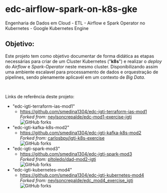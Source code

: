 # edc-airflow-spark-on-k8s-gke
Engenharia de Dados em Cloud - ETL - Airflow e Spark Operator no Kubernetes - Google Kubernetes Engine
## Objetivo:
Este projeto tem como objetivo documentar de forma didática as etapas necessárias para criar de um Cluster Kubernetes ("**k8s**") e realizar o *deploy* do *Airflow* e *Spark-Operator* neste mesmo cluster. Disponibilizando assim uma ambiente escalavel para processamento de dados e orquestração de pipelines, sendo plenamente aplicavél em um contexto de *Big Data*. 

<br>

Links de referência deste projeto:
- "edc-igti-terraform-ias-mod1"
    - https://github.com/smedina1304/edc-igti-terraform-ias-mod1
        <br>
        *Forked from:* [neylsoncrepalde/edc-mod1-exercise-igti](https://github.com/neylsoncrepalde/edc-mod1-exercise-igti)<br>
        ![GitHub forks](https://img.shields.io/github/forks/neylsoncrepalde/edc-mod1-exercise-igti?style=social)
        <br>
- "edc-igti-kafka-k8s-mod2"
    - https://github.com/smedina1304/edc-igti-kafka-k8s-mod2
        <br>
        *Forked from:* [carlosbpy/igti-k8s-exercise](https://github.com/carlosbpy/igti-k8s-exercise)<br>
        ![GitHub forks](https://img.shields.io/github/forks/carlosbpy/igti-k8s-exercise?style=social)
        <br>
- "edc-igti-spark-mod3"
    - https://github.com/smedina1304/edc-igti-spark-mod3
        <br>
        *Forked from:* [pltoledo/dad-mod2-igti](https://github.com/pltoledo/dad-mod2-igti)<br>
        ![GitHub forks](https://img.shields.io/github/forks/pltoledo/dad-mod2-igti?style=social)
        <br>
- "edc-igti-kubernetes-mod4"
    - https://github.com/smedina1304/edc-igti-kubernetes-mod4
        <br>
        *Forked from:* [neylsoncrepalde/edc_mod4_exercise_igti](https://github.com/neylsoncrepalde/edc_mod4_exercise_igti)<br>
        ![GitHub forks](https://img.shields.io/github/forks/neylsoncrepalde/edc_mod4_exercise_igti?style=social)

<br>